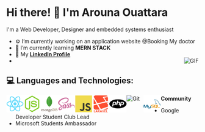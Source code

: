 

# Hi there! 👋 I'm Arouna Ouattara

I'm a Web Developer, Designer and embedded systems enthusiast

- ⚙️ I’m currently working on an application website @Booking My doctor
- 🍎 I’m currently learning **MERN STACK**
- 💼  My [**LinkedIn Profile**]( https://www.linkedin.com/in/arouna-ouattara/ )
- <img align="right" alt="GIF" src="https://media.giphy.com/media/USV0ym3bVWQJJmNu3N/giphy.gif"/>


## 💻 Languages and Technologies:

<img align="left" alt="ReactJS" width="45px" src="https://raw.githubusercontent.com/devicons/devicon/master/icons/react/react-original.svg" />
<img align="left" alt="NodeJS" width="45px" src="https://raw.githubusercontent.com/devicons/devicon/master/icons/nodejs/nodejs-plain.svg" />
<img align="left" alt="MongoDB" width="45px" src="https://raw.githubusercontent.com/devicons/devicon/master/icons/mongodb/mongodb-original-wordmark.svg" />

<img align="left" alt="Sass" width="45px" src="https://raw.githubusercontent.com/devicons/devicon/master/icons/sass/sass-original.svg" />

<img align="left" alt="JavaScript" width="45px" src="https://raw.githubusercontent.com/devicons/devicon/master/icons/javascript/javascript-original.svg" />

<img align="left" alt="Laravel" width="45px" src="https://raw.githubusercontent.com/devicons/devicon/master/icons/laravel/laravel-plain-wordmark.svg" /> 

 
<img align="left" alt="PHP" width="45px" src="https://raw.githubusercontent.com/devicons/devicon/master/icons/php/php-plain.svg" />

<img align="left" alt="Git" width="45px" src="https://www.vectorlogo.zone/logos/git-scm/git-scm-icon.svg" />

<img align="left" alt="MySQL" width="45px" src="https://raw.githubusercontent.com/devicons/devicon/master/icons/mysql/mysql-original-wordmark.svg" />



**Community**
- Google Developer Student Club Lead
- Microsoft Students Ambassador 


<br />
<br />


